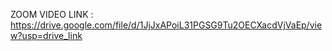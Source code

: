 ZOOM VIDEO LINK : https://drive.google.com/file/d/1JjJxAPoiL31PGSG9Tu2OECXacdVjVaEp/view?usp=drive_link
